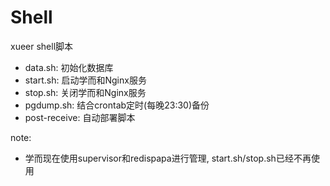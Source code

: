 # Shell
xueer shell脚本

+ data.sh: 初始化数据库
+ start.sh: 启动学而和Nginx服务
+ stop.sh: 关闭学而和Nginx服务
+ pgdump.sh: 结合crontab定时(每晚23:30)备份
+ post-receive: 自动部署脚本

note:

+ 学而现在使用supervisor和redispapa进行管理, start.sh/stop.sh已经不再使用

